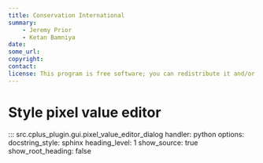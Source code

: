 ```yaml
---
title: Conservation International
summary:
    - Jeremy Prior
    - Ketan Bamniya
date:
some_url:
copyright:
contact:
license: This program is free software; you can redistribute it and/or modify it under the terms of the GNU Affero General Public License as published by the Free Software Foundation; either version 3 of the License, or (at your option) any later version.
---
```


# Style pixel value editor

::: src.cplus_plugin.gui.pixel_value_editor_dialog
    handler: python
    options:
        docstring_style: sphinx
        heading_level: 1
        show_source: true
        show_root_heading: false